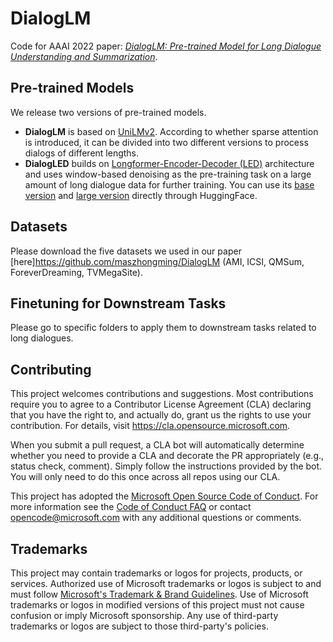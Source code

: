 # DialogLM
Code for AAAI 2022 paper: *[DialogLM: Pre-trained Model for Long Dialogue Understanding and Summarization](https://arxiv.org/abs/2109.02492)*.

## Pre-trained Models
We release two versions of pre-trained models.
- **DialogLM** is based on [UniLMv2](https://arxiv.org/abs/2002.12804). According to whether sparse attention is introduced, it can be divided into two different versions to process dialogs of different lengths.
- **DialogLED** builds on [Longformer-Encoder-Decoder (LED)](https://arxiv.org/abs/2004.05150) architecture and uses window-based denoising as the pre-training task on a large amount of long dialogue data for further training. You can use its [base version](https://huggingface.co/MingZhong/DialogLED-base-16384) and [large version](https://huggingface.co/MingZhong/DialogLED-large-5120) directly through HuggingFace.

## Datasets
Please download the five datasets we used in our paper [here]https://github.com/maszhongming/DialogLM (AMI, ICSI, QMSum, ForeverDreaming, TVMegaSite).

## Finetuning for Downstream Tasks
Please go to specific folders to apply them to downstream tasks related to long dialogues.


## Contributing

This project welcomes contributions and suggestions.  Most contributions require you to agree to a
Contributor License Agreement (CLA) declaring that you have the right to, and actually do, grant us
the rights to use your contribution. For details, visit https://cla.opensource.microsoft.com.

When you submit a pull request, a CLA bot will automatically determine whether you need to provide
a CLA and decorate the PR appropriately (e.g., status check, comment). Simply follow the instructions
provided by the bot. You will only need to do this once across all repos using our CLA.

This project has adopted the [Microsoft Open Source Code of Conduct](https://opensource.microsoft.com/codeofconduct/).
For more information see the [Code of Conduct FAQ](https://opensource.microsoft.com/codeofconduct/faq/) or
contact [opencode@microsoft.com](mailto:opencode@microsoft.com) with any additional questions or comments.

## Trademarks

This project may contain trademarks or logos for projects, products, or services. Authorized use of Microsoft 
trademarks or logos is subject to and must follow 
[Microsoft's Trademark & Brand Guidelines](https://www.microsoft.com/en-us/legal/intellectualproperty/trademarks/usage/general).
Use of Microsoft trademarks or logos in modified versions of this project must not cause confusion or imply Microsoft sponsorship.
Any use of third-party trademarks or logos are subject to those third-party's policies.
